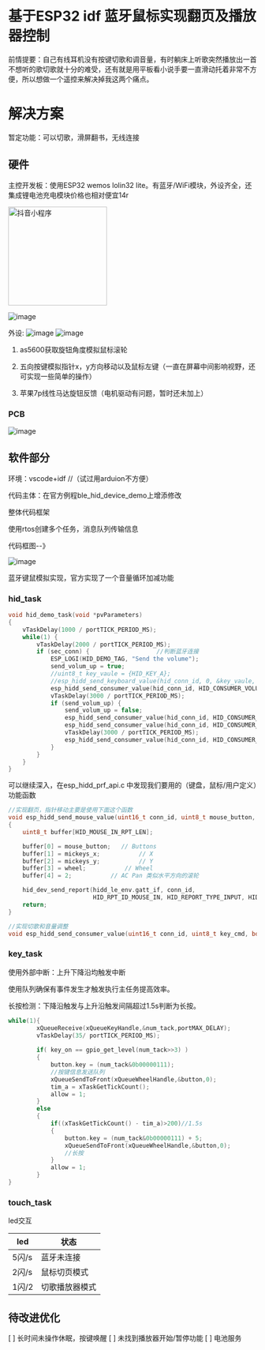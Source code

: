# 基于ESP32 idf 蓝牙鼠标实现翻页及播放器控制

前情提要：自己有线耳机没有按键切歌和调音量，有时躺床上听歌突然播放出一首不想听的歌切歌就十分的难受，还有就是用平板看小说手要一直滑动托着非常不方便，所以想做一个遥控来解决掉我这两个痛点。

# 解决方案

暂定功能：可以切歌，滑屏翻书，无线连接

## 硬件

主控开发板：使用ESP32 wemos lolin32 lite。有蓝牙/WiFi模块，外设齐全，还集成锂电池充电模块价格也相对便宜14r

<img src="https://github.com/rein-wxy/hid_mouse/blob/main/photo/%E4%B8%BB%E6%8E%A7.jpg" width="200" height="200" alt="抖音小程序"/><br/>

![image](https://github.com/rein-wxy/hid_mouse/blob/main/photo/%E4%B8%BB%E6%8E%A7.jpg)



外设:
![image](https://github.com/rein-wxy/hid_mouse/blob/main/photo/as5600.jpg)
![image](https://github.com/rein-wxy/hid_mouse/blob/main/photo/%E4%BA%94%E5%90%91%E6%8C%89%E9%94%AE.jpg)
1. as5600获取旋钮角度模拟鼠标滚轮

2. 五向按键模拟指针x，y方向移动以及鼠标左键（一直在屏幕中间影响视野，还可实现一些简单的操作）

3. 苹果7p线性马达旋钮反馈（电机驱动有问题，暂时还未加上）



### PCB

![image](https://github.com/rein-wxy/hid_mouse/blob/main/photo/PCB3D%E5%9B%BE%E7%89%87.jpg)

## 软件部分

环境：vscode+idf  //（试过用arduion不方便）

代码主体：在官方例程ble_hid_device_demo上增添修改

整体代码框架

使用rtos创建多个任务，消息队列传输信息

代码框图--》

![image](https://github.com/rein-wxy/hid_mouse/blob/main/photo/%E7%A8%8B%E5%BA%8F%E6%A1%86%E5%9B%BE.jpg)

蓝牙键鼠模拟实现，官方实现了一个音量循环加减功能

### hid_task

~~~ c
void hid_demo_task(void *pvParameters)
{
    vTaskDelay(1000 / portTICK_PERIOD_MS);
    while(1) {
        vTaskDelay(2000 / portTICK_PERIOD_MS);
        if (sec_conn) {				      //判断蓝牙连接
            ESP_LOGI(HID_DEMO_TAG, "Send the volume");
            send_volum_up = true;
            //uint8_t key_vaule = {HID_KEY_A};
            //esp_hidd_send_keyboard_value(hid_conn_id, 0, &key_vaule, 1);
            esp_hidd_send_consumer_value(hid_conn_id, HID_CONSUMER_VOLUME_UP, true);//发送音量加信号
            vTaskDelay(3000 / portTICK_PERIOD_MS);
            if (send_volum_up) {
                send_volum_up = false;
                esp_hidd_send_consumer_value(hid_conn_id, HID_CONSUMER_VOLUME_UP, false);//停止
                esp_hidd_send_consumer_value(hid_conn_id, HID_CONSUMER_VOLUME_DOWN, true);
                vTaskDelay(3000 / portTICK_PERIOD_MS);
                esp_hidd_send_consumer_value(hid_conn_id, HID_CONSUMER_VOLUME_DOWN, false);
            }
        }
    }
}
~~~

可以继续深入，在esp_hidd_prf_api.c 中发现我们要用的（键盘，鼠标/用户定义）功能函数

~~~ c
//实现翻页，指针移动主要是使用下面这个函数
void esp_hidd_send_mouse_value(uint16_t conn_id, uint8_t mouse_button, int8_t mickeys_x, int8_t mickeys_y,int8_t wheel)
{
    uint8_t buffer[HID_MOUSE_IN_RPT_LEN];

    buffer[0] = mouse_button;   // Buttons
    buffer[1] = mickeys_x;           // X
    buffer[2] = mickeys_y;           // Y
    buffer[3] = wheel;           // Wheel
    buffer[4] = 2;           // AC Pan 类似水平方向的滚轮

    hid_dev_send_report(hidd_le_env.gatt_if, conn_id,
                        HID_RPT_ID_MOUSE_IN, HID_REPORT_TYPE_INPUT, HID_MOUSE_IN_RPT_LEN, buffer);
    return;
}

//实现切歌和音量调整
void esp_hidd_send_consumer_value(uint16_t conn_id, uint8_t key_cmd, bool key_pressed)
~~~

### key_task

使用外部中断：上升下降沿均触发中断

使用队列确保有事件发生才触发执行主任务提高效率。

长按检测：下降沿触发与上升沿触发间隔超过1.5s判断为长按。

``` c
while(1){
		xQueueReceive(xQueueKeyHandle,&num_tack,portMAX_DELAY);
    	vTaskDelay(35/ portTICK_PERIOD_MS);
        
        if( key_on == gpio_get_level(num_tack>>3) )
        {
            button.key = (num_tack&0b00000111);
            //按键信息发送队列 
            xQueueSendToFront(xQueueWheelHandle,&button,0);
            tim_a = xTaskGetTickCount();
            allow = 1;
        }
        else
        {
            if((xTaskGetTickCount() - tim_a)>200)//1.5s
            {
                button.key = (num_tack&0b00000111) + 5;
                xQueueSendToFront(xQueueWheelHandle,&button,0);
                //长按
            }
            allow = 1;
        } 
}
```



### touch_task

led交互

| led   | 状态           |
| ----- | -------------- |
| 5闪/s | 蓝牙未连接     |
| 2闪/s | 鼠标切页模式   |
| 1闪/2 | 切歌播放器模式 |






## 待改进优化
[ ]  长时间未操作休眠，按键唤醒
[ ]  未找到播放器开始/暂停功能
[ ]  电池服务

